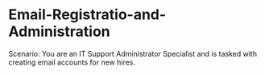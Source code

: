 # Email-Registratio-and-Administration
Scenario:  You are an IT Support Administrator Specialist and is tasked with creating email accounts for new hires.
